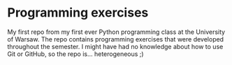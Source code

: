 # Programming exercises

My first repo from my first ever Python programming class at the University of Warsaw. The repo contains programming exercises that were developed throughout the semester. I might have had no knowledge about how to use Git or GitHub, so the repo is... heterogeneous ;) 
